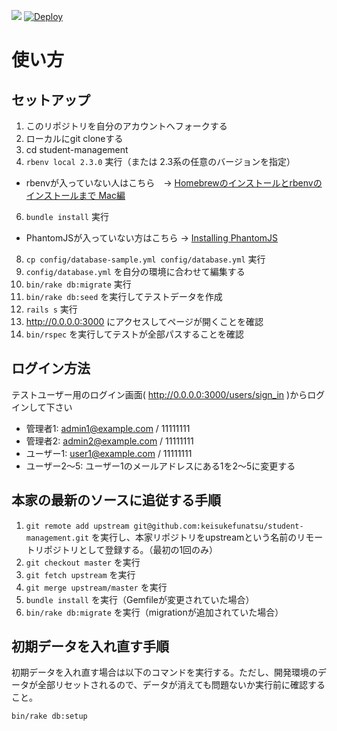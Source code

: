 
![](https://s3-us-west-2.amazonaws.com/wordpressimageawesome/wp-content/uploads/2016/05/20233805/92833ef89335452c5c76c529fe8430b2.png)
[![Deploy](https://www.herokucdn.com/deploy/button.png)](https://heroku.com/deploy)
# 使い方

## セットアップ
1. このリポジトリを自分のアカウントへフォークする
2. ローカルにgit cloneする
3. cd student-management
4. `rbenv local 2.3.0` 実行（または 2.3系の任意のバージョンを指定）
  -  rbenvが入っていない人はこちら　→ [Homebrewのインストールとrbenvのインストールまで Mac編](http://qiita.com/issobero/items/e0443b79da117ed48294)
6. `bundle install` 実行
  - PhantomJSが入っていない方はこちら → [Installing PhantomJS](https://github.com/teampoltergeist/poltergeist#installing-phantomjs)
8. `cp config/database-sample.yml config/database.yml` 実行
9. `config/database.yml` を自分の環境に合わせて編集する
10. `bin/rake db:migrate` 実行
11. `bin/rake db:seed` を実行してテストデータを作成
12. `rails s` 実行
13. http://0.0.0.0:3000 にアクセスしてページが開くことを確認
14. `bin/rspec` を実行してテストが全部パスすることを確認

## ログイン方法

テストユーザー用のログイン画面( http://0.0.0.0:3000/users/sign_in )からログインして下さい

- 管理者1: admin1@example.com / 11111111
- 管理者2: admin2@example.com / 11111111
- ユーザー1: user1@example.com / 11111111
- ユーザー2～5: ユーザー1のメールアドレスにある1を2～5に変更する

## 本家の最新のソースに追従する手順

1. `git remote add upstream git@github.com:keisukefunatsu/student-management.git` を実行し、本家リポジトリをupstreamという名前のリモートリポジトリとして登録する。（最初の1回のみ）
2. `git checkout master` を実行
3. `git fetch upstream` を実行
4. `git merge upstream/master` を実行
5. `bundle install` を実行（Gemfileが変更されていた場合）
6. `bin/rake db:migrate` を実行（migrationが追加されていた場合）

## 初期データを入れ直す手順

初期データを入れ直す場合は以下のコマンドを実行する。ただし、開発環境のデータが全部リセットされるので、データが消えても問題ないか実行前に確認すること。

`bin/rake db:setup`
